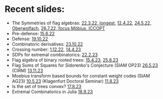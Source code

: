 
# Recent slides:

- The Symmetries of flag algebras: [22.3.22, longest](/FlagSymmetries/March22), [12.4.22](/FlagSymmetries/April22), [24.5.22, Oberwolfach](/FlagSymmetries/May24), [26.7.22, focus Möbius, ICCOPT](/FlagSymmetries/July26)
- Pre-defense: [15.6.22](/PreDefense)
- Defense: [19.10.22](/defense/#/0/1)
- Combinatoric derivatives: [23.10.22](/CombDerivatives)
- Crossing number: [1.12.22](/Crossing), [14.4.23](/CrossingGeorgiaTech)
- SDPs for extremal combinatorics: [22.2.23](/SDPsForExtremalCombinatorics)
- Flag algebra of binary rooted trees: [15.4.23](/TreeFlags), [25.8.23](/TreeFlagsEuropt23)
- Flag Sums of Squares for Sidorenko's Conjecture (SIAM OP23) [26.5.23](/CombDerivatives_SiamOP23) (CIRM) [13.11.23](/CombDerivatives_CIRM)
- Moebius transform based bounds for constant weight codes (SIAM AG23) [10.5.23](/MoebiusCodes) (Klagenfurt Doctoral Seminar) [11.8.23](/MoebiusCodesKlagenfurt)
- Is the set of trees convex? [17.8.23](/Oberwolfach2333)
- Extremal Combinatorics in Julia [18.9.23](/FlagCodeTalk)